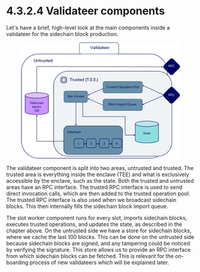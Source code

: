 # 4.3.2.4  Validateer components

Let's have a brief, high-level look at the main components inside a validateer for the sidechain block production.

<figure><img src="../../../.gitbook/assets/4.3.2.4 .jpg" alt=""><figcaption></figcaption></figure>

The validateer component is split into two areas, untrusted and trusted. The trusted area is everything inside the enclave (TEE) and what is exclusively accessible by the enclave, such as the state. Both the trusted and untrusted areas have an RPC interface. The trusted RPC interface is used to send direct invocation calls, which are then added to the trusted operation pool. The trusted RPC interface is also used when we broadcast sidechain blocks. This then internally fills the sidechain block import queue.

The slot worker component runs for every slot, imports sidechain blocks, executes trusted operations, and updates the state, as described in the chapter above. On the untrusted side we have a store for sidechain blocks, where we cache the last 100 blocks. This can be done on the untrusted side because sidechain blocks are signed, and any tampering could be noticed by verifying the signature. This store allows us to provide an RPC interface from which sidechain blocks can be fetched. This is relevant for the on-boarding process of new validateers which will be explained later.
